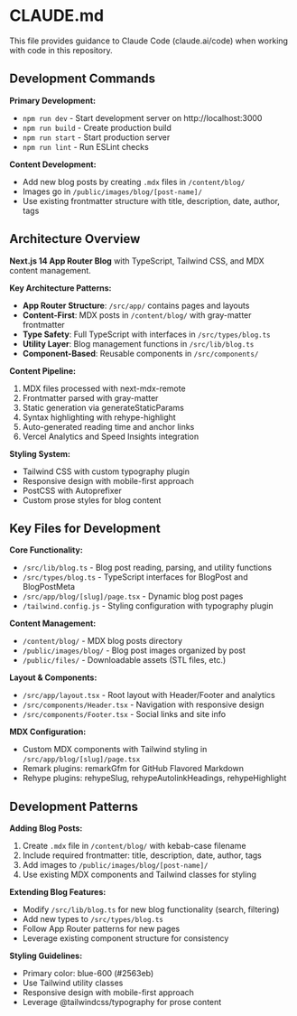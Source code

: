 # CLAUDE.md

This file provides guidance to Claude Code (claude.ai/code) when working with code in this repository.

## Development Commands

**Primary Development:**
- `npm run dev` - Start development server on http://localhost:3000
- `npm run build` - Create production build
- `npm run start` - Start production server
- `npm run lint` - Run ESLint checks

**Content Development:**
- Add new blog posts by creating `.mdx` files in `/content/blog/`
- Images go in `/public/images/blog/[post-name]/`
- Use existing frontmatter structure with title, description, date, author, tags

## Architecture Overview

**Next.js 14 App Router Blog** with TypeScript, Tailwind CSS, and MDX content management.

**Key Architecture Patterns:**
- **App Router Structure**: `/src/app/` contains pages and layouts
- **Content-First**: MDX posts in `/content/blog/` with gray-matter frontmatter
- **Type Safety**: Full TypeScript with interfaces in `/src/types/blog.ts`
- **Utility Layer**: Blog management functions in `/src/lib/blog.ts`
- **Component-Based**: Reusable components in `/src/components/`

**Content Pipeline:**
1. MDX files processed with next-mdx-remote
2. Frontmatter parsed with gray-matter
3. Static generation via generateStaticParams
4. Syntax highlighting with rehype-highlight
5. Auto-generated reading time and anchor links
6. Vercel Analytics and Speed Insights integration

**Styling System:**
- Tailwind CSS with custom typography plugin
- Responsive design with mobile-first approach
- PostCSS with Autoprefixer
- Custom prose styles for blog content

## Key Files for Development

**Core Functionality:**
- `/src/lib/blog.ts` - Blog post reading, parsing, and utility functions
- `/src/types/blog.ts` - TypeScript interfaces for BlogPost and BlogPostMeta
- `/src/app/blog/[slug]/page.tsx` - Dynamic blog post pages
- `/tailwind.config.js` - Styling configuration with typography plugin

**Content Management:**
- `/content/blog/` - MDX blog posts directory
- `/public/images/blog/` - Blog post images organized by post
- `/public/files/` - Downloadable assets (STL files, etc.)

**Layout & Components:**
- `/src/app/layout.tsx` - Root layout with Header/Footer and analytics
- `/src/components/Header.tsx` - Navigation with responsive design
- `/src/components/Footer.tsx` - Social links and site info

**MDX Configuration:**
- Custom MDX components with Tailwind styling in `/src/app/blog/[slug]/page.tsx`
- Remark plugins: remarkGfm for GitHub Flavored Markdown
- Rehype plugins: rehypeSlug, rehypeAutolinkHeadings, rehypeHighlight

## Development Patterns

**Adding Blog Posts:**
1. Create `.mdx` file in `/content/blog/` with kebab-case filename
2. Include required frontmatter: title, description, date, author, tags
3. Add images to `/public/images/blog/[post-name]/`
4. Use existing MDX components and Tailwind classes for styling

**Extending Blog Features:**
- Modify `/src/lib/blog.ts` for new blog functionality (search, filtering)
- Add new types to `/src/types/blog.ts`
- Follow App Router patterns for new pages
- Leverage existing component structure for consistency

**Styling Guidelines:**
- Primary color: blue-600 (#2563eb)
- Use Tailwind utility classes
- Responsive design with mobile-first approach
- Leverage @tailwindcss/typography for prose content